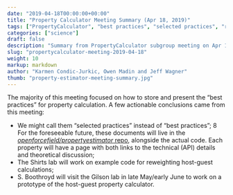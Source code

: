 ```yaml
---
date: "2019-04-18T00:00:00+00:00"
title: "Property Calculator Meeting Summary (Apr 18, 2019)"
tags: ["PropertyCalculator", "best practices", "selected practices", "reweighting", "documentation", "host-guest"]
categories: ["science"]
draft: false
description: "Summary from PropertyCalculator subgroup meeting on Apr 18, 2019"
slug: "propertycalculator-meeting-2019-04-18"
weight: 10
markup: markdown
author: "Karmen Condic-Jurkic, Owen Madin and Jeff Wagner"
thumb: "property-estimator-meeting-summary.jpg"
---
```


The majority of this meeting focused on how to store and present the “best practices” for property calculation. A few actionable conclusions came from this meeting:

* We might call them “selected practices” instead of “best practices”;
8 For the foreseeable future, these documents will live in the [*openforcefield/propertyestimator* repo](https://github.com/openforcefield/propertyestimator), alongside the actual code. Each property will have a page with both links to the technical (API) details and theoretical discussion;
* The Shirts lab will work on example code for reweighting host-guest calculations;
* S. Boothroyd will visit the Gilson lab in late May/early June to work on a prototype of the host-guest property calculator.
